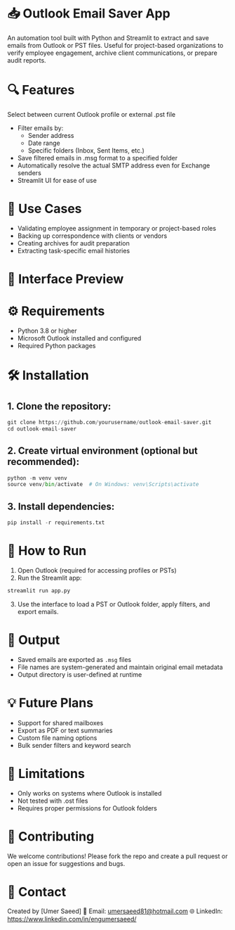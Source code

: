 # 📥 Outlook Email Saver App
An automation tool built with Python and Streamlit to extract and save emails from Outlook or PST files. Useful for project-based organizations to verify employee engagement, archive client communications, or prepare audit reports.

# 🔍 Features
Select between current Outlook profile or external .pst file

- Filter emails by:
  - Sender address
  - Date range
  - Specific folders (Inbox, Sent Items, etc.)
- Save filtered emails in .msg format to a specified folder
- Automatically resolve the actual SMTP address even for Exchange senders
- Streamlit UI for ease of use

 # 🎯 Use Cases

- Validating employee assignment in temporary or project-based roles
- Backing up correspondence with clients or vendors
- Creating archives for audit preparation
- Extracting task-specific email histories

# 📸 Interface Preview


# ⚙️ Requirements

- Python 3.8 or higher
- Microsoft Outlook installed and configured
- Required Python packages

# 🛠️ Installation

## 1. Clone the repository:
```python
git clone https://github.com/yourusername/outlook-email-saver.git
cd outlook-email-saver
```

## 2. Create virtual environment (optional but recommended):
```python
python -m venv venv
source venv/bin/activate  # On Windows: venv\Scripts\activate
```

## 3. Install dependencies:
```python
pip install -r requirements.txt
```

# 🚀 How to Run
1. Open Outlook (required for accessing profiles or PSTs)
2. Run the Streamlit app:
```python
streamlit run app.py
```
3. Use the interface to load a PST or Outlook folder, apply filters, and export emails.

# 📁 Output
- Saved emails are exported as `.msg` files
- File names are system-generated and maintain original email metadata
- Output directory is user-defined at runtime

# 💡 Future Plans
- Support for shared mailboxes
- Export as PDF or text summaries
- Custom file naming options
- Bulk sender filters and keyword search

# 📌 Limitations
- Only works on systems where Outlook is installed
- Not tested with .ost files
- Requires proper permissions for Outlook folders

# 🙋 Contributing
We welcome contributions! Please fork the repo and create a pull request or open an issue for suggestions and bugs.

# 🔗 Contact
Created by [Umer Saeed]
📧 Email: umersaeed81@hotmail.com
🌐 LinkedIn: https://www.linkedin.com/in/engumersaeed/
